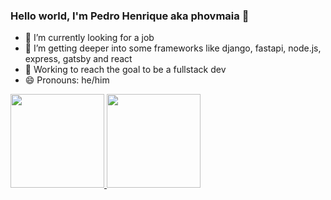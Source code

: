 ### Hello world, I'm Pedro Henrique aka phovmaia 👋

- 🔭 I’m currently looking for a job
- 🌱 I’m getting deeper into some frameworks like django, fastapi, node.js, express, gatsby and react
- 💪 Working to reach the goal to be a fullstack dev
- 😄 Pronouns: he/him


<div align="left">
  <a href="https://github.com/phovmaia">
  <img height="150em" src="https://github-readme-stats.vercel.app/api?username=phovmaia&show_icons=true&theme=dark&include_all_commits=true&count_private=true"/>
  <img height="150em" src="https://github-readme-stats.vercel.app/api/top-langs/?username=phovmaia&layout=compact&langs_count=7&theme=dark"/>
</div>


<!--
**phovmaia/phovmaia** is a ✨ _special_ ✨ repository because its `README.md` (this file) appears on your GitHub profile.

Here are some ideas to get you started:

- 🔭 I’m currently working on ...
- 🌱 I’m currently learning ...
- 👯 I’m looking to collaborate on ...
- 🤔 I’m looking for help with ...
- 💬 Ask me about ...
- 📫 How to reach me: ...
- 😄 Pronouns: ...
- ⚡ Fun fact: ...
-->
